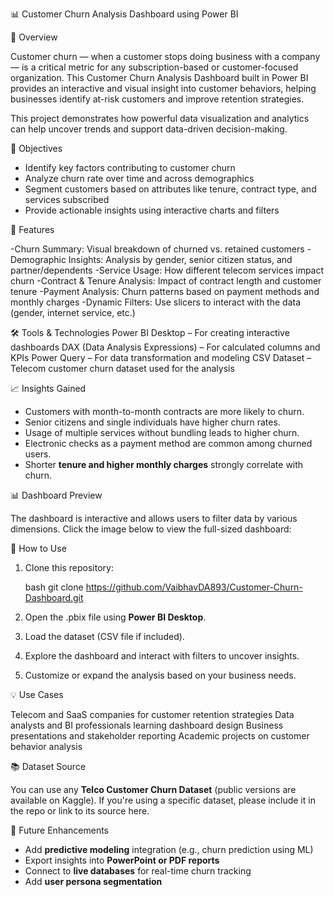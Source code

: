 📊 Customer Churn Analysis Dashboard using Power BI

 📝 Overview

Customer churn — when a customer stops doing business with a company — is a critical metric for any subscription-based or customer-focused organization. This Customer Churn Analysis Dashboard built in Power BI provides an interactive and visual insight into customer behaviors, helping businesses identify at-risk customers and improve retention strategies.

This project demonstrates how powerful data visualization and analytics can help uncover trends and support data-driven decision-making.


 🎯 Objectives

- Identify key factors contributing to customer churn
- Analyze churn rate over time and across demographics
- Segment customers based on attributes like tenure, contract type, and services subscribed
- Provide actionable insights using interactive charts and filters



 📌 Features

-Churn Summary: Visual breakdown of churned vs. retained customers
-Demographic Insights: Analysis by gender, senior citizen status, and partner/dependents
-Service Usage: How different telecom services impact churn
-Contract & Tenure Analysis: Impact of contract length and customer tenure
-Payment Analysis: Churn patterns based on payment methods and monthly charges
-Dynamic Filters: Use slicers to interact with the data (gender, internet service, etc.)



 🛠️ Tools & Technologies
Power BI Desktop – For creating interactive dashboards
DAX (Data Analysis Expressions) – For calculated columns and KPIs
Power Query – For data transformation and modeling
CSV Dataset – Telecom customer churn dataset used for the analysis



 📈 Insights Gained

- Customers with month-to-month contracts are more likely to churn.
- Senior citizens and single individuals have higher churn rates.
- Usage of multiple services without bundling leads to higher churn.
- Electronic checks as a payment method are common among churned users.
- Shorter **tenure and higher monthly charges** strongly correlate with churn.



 📊 Dashboard Preview

The dashboard is interactive and allows users to filter data by various dimensions.
Click the image below to view the full-sized dashboard:





🔧 How to Use

1. Clone this repository:

   bash
   git clone https://github.com/VaibhavDA893/Customer-Churn-Dashboard.git
   
2. Open the .pbix file using **Power BI Desktop**.
3. Load the dataset (CSV file if included).
4. Explore the dashboard and interact with filters to uncover insights.
5. Customize or expand the analysis based on your business needs.



 💡 Use Cases

Telecom and SaaS companies for customer retention strategies
 Data analysts and BI professionals learning dashboard design
 Business presentations and stakeholder reporting
 Academic projects on customer behavior analysis



 📚 Dataset Source

You can use any **Telco Customer Churn Dataset** (public versions are available on Kaggle). If you're using a specific dataset, please include it in the repo or link to its source here.



 📌 Future Enhancements

- Add **predictive modeling** integration (e.g., churn prediction using ML)
- Export insights into **PowerPoint or PDF reports**
- Connect to **live databases** for real-time churn tracking
- Add **user persona segmentation**


